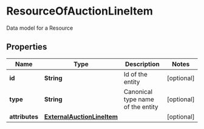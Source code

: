 

# ResourceOfAuctionLineItem

Data model for a Resource

## Properties

Name | Type | Description | Notes
------------ | ------------- | ------------- | -------------
**id** | **String** | Id of the entity |  [optional]
**type** | **String** | Canonical type name of the entity |  [optional]
**attributes** | [**ExternalAuctionLineItem**](ExternalAuctionLineItem.md) |  |  [optional]



